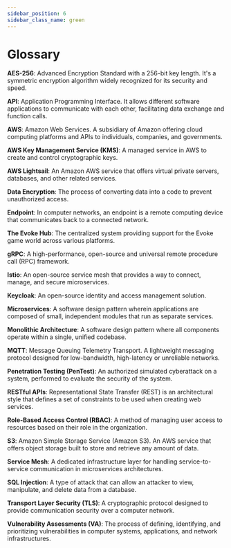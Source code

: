 ```yaml
---
sidebar_position: 6
sidebar_class_name: green
---
```


# Glossary

**AES-256**: Advanced Encryption Standard with a 256-bit key length. It's a symmetric encryption algorithm widely recognized for its security and speed.

**API**: Application Programming Interface. It allows different software applications to communicate with each other, facilitating data exchange and function calls.

**AWS**: Amazon Web Services. A subsidiary of Amazon offering cloud computing platforms and APIs to individuals, companies, and governments.

**AWS Key Management Service (KMS)**: A managed service in AWS to create and control cryptographic keys.

**AWS Lightsail**: An Amazon AWS service that offers virtual private servers, databases, and other related services.

**Data Encryption**: The process of converting data into a code to prevent unauthorized access.

**Endpoint**: In computer networks, an endpoint is a remote computing device that communicates back to a connected network.

**The Evoke Hub**: The centralized system providing support for the Evoke game world across various platforms.

**gRPC**: A high-performance, open-source and universal remote procedure call (RPC) framework.

**Istio**: An open-source service mesh that provides a way to connect, manage, and secure microservices.

**Keycloak**: An open-source identity and access management solution.

**Microservices**: A software design pattern wherein applications are composed of small, independent modules that run as separate services.

**Monolithic Architecture**: A software design pattern where all components operate within a single, unified codebase.

**MQTT**: Message Queuing Telemetry Transport. A lightweight messaging protocol designed for low-bandwidth, high-latency or unreliable networks.

**Penetration Testing (PenTest)**: An authorized simulated cyberattack on a system, performed to evaluate the security of the system.

**RESTful APIs**: Representational State Transfer (REST) is an architectural style that defines a set of constraints to be used when creating web services.

**Role-Based Access Control (RBAC)**: A method of managing user access to resources based on their role in the organization.

**S3**: Amazon Simple Storage Service (Amazon S3). An AWS service that offers object storage built to store and retrieve any amount of data.

**Service Mesh**: A dedicated infrastructure layer for handling service-to-service communication in microservices architectures.

**SQL Injection**: A type of attack that can allow an attacker to view, manipulate, and delete data from a database.

**Transport Layer Security (TLS)**: A cryptographic protocol designed to provide communication security over a computer network.

**Vulnerability Assessments (VA)**: The process of defining, identifying, and prioritizing vulnerabilities in computer systems, applications, and network infrastructures.